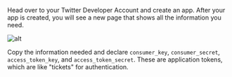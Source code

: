 <!--title={Obtaining Authorization Keys}-->

Head over to your Twitter Developer Account and create an app. After your app is created, you will see a new page that shows all the information you need.

![alt](https://python-twitter.readthedocs.io/en/latest/_images/python-twitter-app-creation-part2.png)

Copy the information needed and declare `consumer_key`, `consumer_secret`, `access_token_key`, and `access_token_secret`. These are application tokens, which are like "tickets" for authentication. 